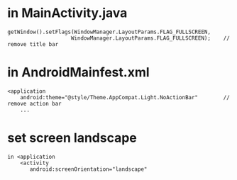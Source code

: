# in MainActivity.java 
    getWindow().setFlags(WindowManager.LayoutParams.FLAG_FULLSCREEN,
                        WindowManager.LayoutParams.FLAG_FULLSCREEN);    // remove title bar
# in AndroidMainfest.xml
    <application
        android:theme="@style/Theme.AppCompat.Light.NoActionBar"        // remove action bar
        ...                                                             

# set screen landscape
    in <application
        <activity
           android:screenOrientation="landscape"